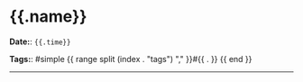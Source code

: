 # {{.name}}

**Date:**: `{{.time}}`

**Tags:**: #simple {{ range split (index . "tags") "," }}#{{ . }} {{ end }}

---

```text

```
